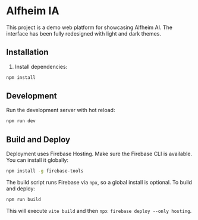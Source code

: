 # Alfheim IA

This project is a demo web platform for showcasing Alfheim AI. The interface has been fully redesigned with light and dark themes.

## Installation

1. Install dependencies:

```bash
npm install
```

## Development

Run the development server with hot reload:

```bash
npm run dev
```

## Build and Deploy

Deployment uses Firebase Hosting. Make sure the Firebase CLI is available. You can install it globally:

```bash
npm install -g firebase-tools
```

The build script runs Firebase via `npx`, so a global install is optional. To build and deploy:

```bash
npm run build
```

This will execute `vite build` and then `npx firebase deploy --only hosting`.
